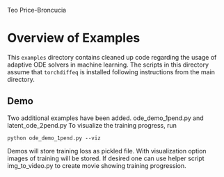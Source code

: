 Teo Price-Broncucia

# Overview of Examples

This `examples` directory contains cleaned up code regarding the usage of adaptive ODE solvers in machine learning. The scripts in this directory assume that `torchdiffeq` is installed following instructions from the main directory.

## Demo
Two additional examples have been added. ode_demo_1pend.py and latent_ode_2pend.py
To visualize the training progress, run
```
python ode_demo_1pend.py --viz
```
Demos will store training loss as pickled file. With visualization option images
of training will be stored. If desired one can use helper script img_to_video.py
to create movie showing training progression.
